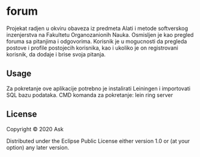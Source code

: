 # forum
Projekat radjen u okviru obaveza iz predmeta Alati i metode softverskog inzenjerstva na Fakultetu Organozanionih Nauka. 
Osmisljen je kao pregled foruma sa pitanjima i odgovorima. Korisnik je u mogucnosti da pregleda postove i profile postojecih korisnika, 
kao i ukoliko je on registrovani korisnik, da dodaje i brise svoja pitanja.

## Usage

Za pokretanje ove aplikacije potrebno je instalirati Leiningen i importovati SQL bazu podataka. 
CMD komanda za pokretanje: lein ring server

## License

Copyright © 2020 Ask

Distributed under the Eclipse Public License either version 1.0 or (at
your option) any later version.
